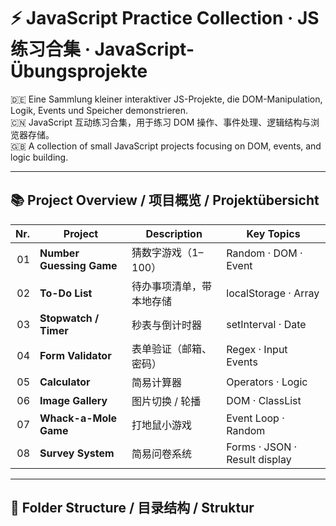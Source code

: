 # ⚡ JavaScript Practice Collection · JS 练习合集 · JavaScript-Übungsprojekte

🇩🇪 Eine Sammlung kleiner interaktiver JS-Projekte, die DOM-Manipulation, Logik, Events und Speicher demonstrieren.  
🇨🇳 JavaScript 互动练习合集，用于练习 DOM 操作、事件处理、逻辑结构与浏览器存储。  
🇬🇧 A collection of small JavaScript projects focusing on DOM, events, and logic building.

---

## 📚 Project Overview / 项目概览 / Projektübersicht

| Nr. | Project | Description | Key Topics |
|----:|----------|--------------|-------------|
| 01 | **Number Guessing Game** | 猜数字游戏（1–100） | Random · DOM · Event |
| 02 | **To-Do List** | 待办事项清单，带本地存储 | localStorage · Array |
| 03 | **Stopwatch / Timer** | 秒表与倒计时器 | setInterval · Date |
| 04 | **Form Validator** | 表单验证（邮箱、密码） | Regex · Input Events |
| 05 | **Calculator** | 简易计算器 | Operators · Logic |
| 06 | **Image Gallery** | 图片切换 / 轮播 | DOM · ClassList |
| 07 | **Whack-a-Mole Game** | 打地鼠小游戏 | Event Loop · Random |
| 08 | **Survey System** | 简易问卷系统 | Forms · JSON · Result display |

---

## 🧱 Folder Structure / 目录结构 / Struktur
